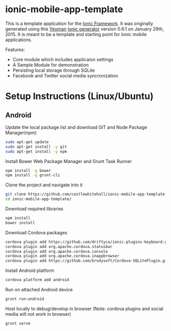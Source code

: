 # ionic-mobile-app-template

This is a template application for the [Ionic Framework](http://ionicframework.com/). It was originally generated using this [Yeoman](http://yeoman.io/) [Ionic generator](https://github.com/diegonetto/generator-ionic) version 0.6.1 on January 29th, 2015. It is meant to be a template and starting point for Ionic mobile applications.

Features:
* Core module which includes applicaion settings
* A Sample Module for demonstration
* Persisting local storage through SQLite
* Facebook and Twitter social media syncronization


# Setup Instructions (Linux/Ubuntu)

## Android

Update the local package list and download GIT and Node Package Manager(npm) 

```bash
sudo apt-get update
sudo apt-get install -y git
sudo apt-get install -y npm
```

Install Bower Web Package Manager and Grunt Task Runner
```bash
npm install -g bower
npm install -g grunt-cli
```

Clone the project and navigate into it
```bash
git clone https://github.com/castlewhitehall/ionic-mobile-app-template.git
cd ionic-mobile-app-template/
```

Download required libraries
```bash
npm install
bower install
```

Download Cordova packages
```bash
cordova plugin add https://github.com/driftyco/ionic-plugins-keyboard.git
cordova plugin add org.apache.cordova.statusbar
cordova plugin add org.apache.cordova.console
cordova plugin add org.apache.cordova.inappbrowser
cordova plugin add https://github.com/brodysoft/Cordova-SQLitePlugin.git
```

Install Android platform
```bash
cordova platform add android
```

Run on attached Android device
```bash
grunt run:android
```

Host locally to debug/develop in browser (Note: cordova plugins and social media will not work in browser)
```bash
grunt serve
```


